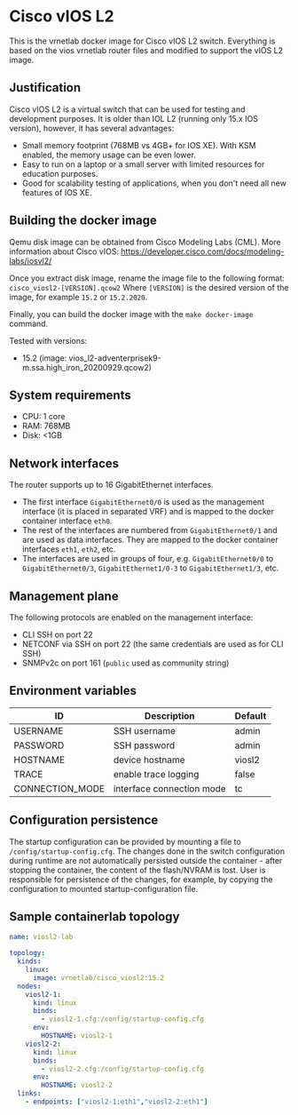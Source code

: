 # Cisco vIOS L2

This is the vrnetlab docker image for Cisco vIOS L2 switch. Everything is based on the vios vrnetlab router files and
modified to support the vIOS L2 image.

## Justification

Cisco vIOS L2 is a virtual switch that can be used for testing and development purposes.
It is older than IOL L2 (running only 15.x IOS version), however, it has several advantages:

- Small memory footprint (768MB vs 4GB+ for IOS XE). With KSM enabled, the memory usage can be even lower.
- Easy to run on a laptop or a small server with limited resources for education purposes.
- Good for scalability testing of applications, when you don't need all new features of IOS XE.

## Building the docker image

Qemu disk image can be obtained from Cisco Modeling Labs (CML).
More information about Cisco vIOS:
<https://developer.cisco.com/docs/modeling-labs/iosvl2/>

Once you extract disk image, rename the image file to the following format:
`cisco_viosl2-[VERSION].qcow2`
Where `[VERSION]` is the desired version of the image, for example `15.2` or `15.2.2020`.

Finally, you can build the docker image with the `make docker-image` command.

Tested with versions:

- 15.2 (image: vios_l2-adventerprisek9-m.ssa.high_iron_20200929.qcow2)

## System requirements

- CPU: 1 core
- RAM: 768MB
- Disk: <1GB

## Network interfaces

The router supports up to 16 GigabitEthernet interfaces.

- The first interface `GigabitEthernet0/0` is used as the management interface (it is placed in separated VRF) and is 
  mapped to the docker container interface `eth0`.
- The rest of the interfaces are numbered from `GigabitEthernet0/1` and are used as data interfaces.
  They are mapped to the docker container interfaces `eth1`, `eth2`, etc.
- The interfaces are used in groups of four, e.g. `GigabitEthernet0/0` to `GigabitEthernet0/3`, `GigabitEthernet1/0-3` to
  `GigabitEthernet1/3`, etc.

## Management plane

The following protocols are enabled on the management interface:

- CLI SSH on port 22
- NETCONF via SSH on port 22 (the same credentials are used as for CLI SSH)
- SNMPv2c on port 161 (`public` used as community string)

## Environment variables

| ID              | Description               | Default |
|-----------------|---------------------------|---------|
| USERNAME        | SSH username              | admin   |
| PASSWORD        | SSH password              | admin   |
| HOSTNAME        | device hostname           | viosl2  |
| TRACE           | enable trace logging      | false   |
| CONNECTION_MODE | interface connection mode | tc      |

## Configuration persistence

The startup configuration can be provided by mounting a file to `/config/startup-config.cfg`.
The changes done in the switch configuration during runtime are not automatically persisted outside
the container - after stopping the container, the content of the flash/NVRAM is lost.
User is responsible for persistence of the changes, for example, by copying the configuration
to mounted startup-configuration file.

## Sample containerlab topology

```yaml
name: viosl2-lab

topology:
  kinds:
    linux:
      image: vrnetlab/cisco_viosl2:15.2
  nodes:
    viosl2-1:
      kind: linux
      binds:
        - viosl2-1.cfg:/config/startup-config.cfg
      env:
        HOSTNAME: viosl2-1
    viosl2-2:
      kind: linux
      binds:
        - viosl2-2.cfg:/config/startup-config.cfg
      env:
        HOSTNAME: viosl2-2
  links:
    - endpoints: ["viosl2-1:eth1","viosl2-2:eth1"]
```
